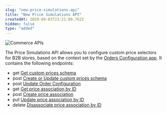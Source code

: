 ```yaml
---
slug: "new-price-simulations-api"
title: "New Price Simulations API"
createdAt: 2020-09-03T23:21:09.762Z
hidden: false
type: "added"
---
```


![Commerce APIs](https://cdn.jsdelivr.net/gh/vtexdocs/dev-portal-content@main/images/new-price-simulations-api-0.png)

The Price Simulations API allows you to configure custom price selectors for B2B stores, based on the context set by the [Orders Configuration app](https://vtex.io/docs/components/content-blocks/vtex.order-configuration/readme/). It contains the following endpoints:

- get [Get custom prices schema](ref:get_-v-custom-prices-session-schema)
- post [Create or Update custom prices schema](ref:post_-v-custom-prices-session-schema)
- post [Update Order Configuration](ref:post_sessions)
- get [Get price association by ID](ref:get_-v-custom-prices-rules-priceassociationid)
- post [Create price association](ref:post_-v-custom-prices-rules)
- put [Update price association by ID](ref:put_-v-custom-prices-rules-priceassociationid)
- delete [Disassociate price association by ID](ref:delete_-v-custom-prices-rules-priceassociationid)
